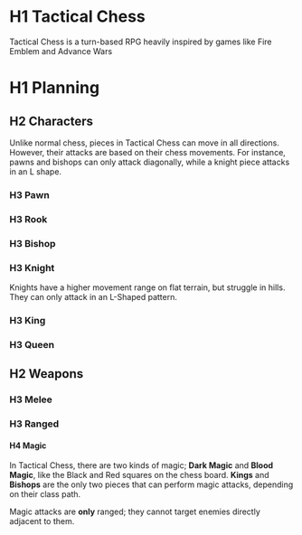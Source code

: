 # H1 Tactical Chess
Tactical Chess is a turn-based RPG heavily inspired by games like Fire Emblem and Advance Wars

# H1 Planning

## H2 Characters
Unlike normal chess, pieces in Tactical Chess can move in all directions. However, their attacks are based on their chess movements. For instance, pawns and bishops can only attack diagonally, while a knight piece attacks in an L shape.

### H3 Pawn

### H3 Rook

### H3 Bishop

### H3 Knight
Knights have a higher movement range on flat terrain, but struggle in hills. They can only attack in an L-Shaped pattern.

### H3 King

### H3 Queen


## H2 Weapons

### H3 Melee

### H3 Ranged

#### H4 Magic
In Tactical Chess, there are two kinds of magic; **Dark Magic** and **Blood Magic**, like the Black and Red squares on the chess board. **Kings** and **Bishops** are the only two pieces that can perform magic attacks, depending on their class path. 

Magic attacks are **only** ranged; they cannot target enemies directly adjacent to them.
